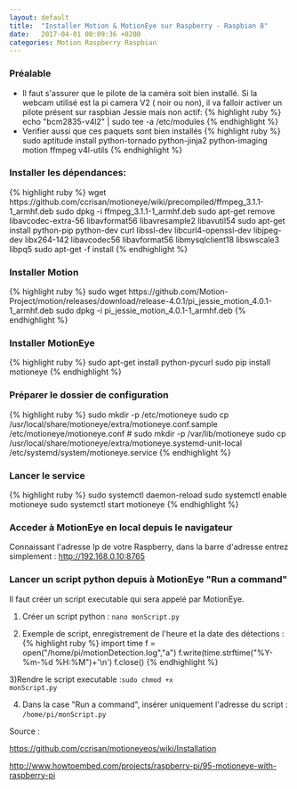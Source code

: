 ```yaml
---
layout: default
title:  "Installer Motion & MotionEye sur Raspberry - Raspbian 8"
date:   2017-04-01 00:09:36 +0200
categories: Motion Raspberry Raspbian
---
```


<h3>Préalable</h3>
<ul>
<li>
Il faut s'assurer que le pilote de la caméra soit bien installé. Si la webcam utilisé est la pi camera V2 ( noir ou non), il va falloir activer un pilote présent sur raspbian Jessie mais non actif:
{% highlight ruby %}
echo "bcm2835-v4l2" | sudo tee -a /etc/modules
{% endhighlight %}


</li>
<li> Verifier aussi que ces paquets sont bien installés
{% highlight ruby %}
sudo aptitude install python-tornado python-jinja2 python-imaging motion ffmpeg v4l-utils
{% endhighlight %}
</li>
</ul>


<h3>Installer les dépendances:</h3>
{% highlight ruby %}
wget https://github.com/ccrisan/motioneye/wiki/precompiled/ffmpeg_3.1.1-1_armhf.deb
sudo dpkg -i ffmpeg_3.1.1-1_armhf.deb
sudo apt-get remove libavcodec-extra-56 libavformat56 libavresample2 libavutil54
sudo apt-get install python-pip python-dev curl libssl-dev libcurl4-openssl-dev libjpeg-dev libx264-142 libavcodec56 libavformat56 libmysqlclient18 libswscale3 libpq5
sudo apt-get -f install
{% endhighlight %}

<h3>Installer Motion</h3>
{% highlight ruby %}
sudo wget https://github.com/Motion-Project/motion/releases/download/release-4.0.1/pi_jessie_motion_4.0.1-1_armhf.deb
sudo dpkg -i pi_jessie_motion_4.0.1-1_armhf.deb
{% endhighlight %}

<h3>Installer MotionEye</h3>
{% highlight ruby %}
sudo apt-get install python-pycurl
sudo pip install motioneye
{% endhighlight %}



<h3> Préparer le dossier de configuration</h3>
{% highlight ruby %}
sudo mkdir -p /etc/motioneye
sudo cp /usr/local/share/motioneye/extra/motioneye.conf.sample /etc/motioneye/motioneye.conf
#
sudo mkdir -p /var/lib/motioneye
sudo cp /usr/local/share/motioneye/extra/motioneye.systemd-unit-local /etc/systemd/system/motioneye.service
{% endhighlight %}

<h3>Lancer le service</h3>
{% highlight ruby %}
sudo systemctl daemon-reload
sudo systemctl enable motioneye
sudo systemctl start motioneye
{% endhighlight %}

<h3> Acceder à MotionEye en local depuis le navigateur </h3>

Connaissant l'adresse Ip de votre Raspberry, dans la barre d'adresse entrez simplement :  http://192.168.0.10:8765

<h3> Lancer un script python depuis à MotionEye  "Run a command" </h3>

Il faut créer un script executable qui sera appelé par MotionEye.

1) Créer un script python : <code>nano monScript.py</code>

2) Exemple de script, enregistrement de l'heure et la date des détections : 
{% highlight ruby %}
import time
f = open("/home/pi/motionDetection.log","a")
f.write(time.strftime("%Y-%m-%d %H:%M")+'\n')
f.close()
{% endhighlight %}

3)Rendre le script executable :<code>sudo chmod +x monScript.py</code>

4) Dans la case "Run a command", insérer uniquement l'adresse du script : <code>/home/pi/monScript.py </code>



Source :

<a href="https://github.com/ccrisan/motioneyeos/wiki/Installation" target="_blanck">https://github.com/ccrisan/motioneyeos/wiki/Installation</a>

<a href="http://www.howtoembed.com/projects/raspberry-pi/95-motioneye-with-raspberry-pi" target="_blanck">http://www.howtoembed.com/projects/raspberry-pi/95-motioneye-with-raspberry-pi</a>

